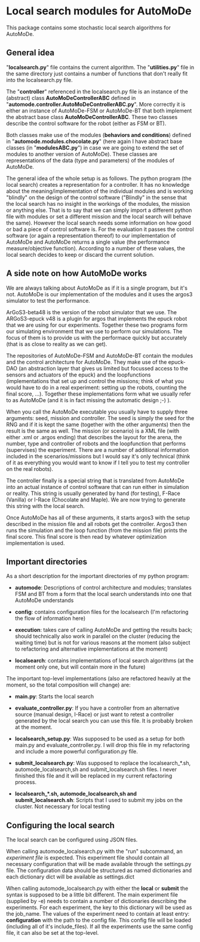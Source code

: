 
# Local search modules for AutoMoDe

This package contains some stochastic local search algorithms for AutoMoDe.

## General idea

"**localsearch.py**" file contains the current algorithm. The "**utilities.py**" file in the same directory just contains a number of functions that don't really fit into the localsearch.py file.

The "**controller**" referenced in the localsearch.py file is an instance of the (abstract) class **AutoMoDeControllerABC** defined in "**automode.controller.AutoMoDeControllerABC.py**". More correctly it is either an instance of AutoMoDe-FSM or AutoMoDe-BT that both implement the abstract base class **AutoMoDeControllerABC**. These two classes describe the control software for the robot (either as FSM or BT).

Both classes make use of the modules (**behaviors and conditions**) defined in "**automode.modules.chocolate.py**" (here again I have abstract base classes (in "**modulesABC.py**") in case we are going to extend the set of modules to another version of AutoMoDe). These classes are representations of the data (type and parameters) of the modules of AutoMoDe.

The general idea of the whole setup is as follows. The python program (the local search) creates a representation for a controller. It has no knowledge about the meaning/implementation of the individual modules and is working "blindly" on the design of the control software ("Blindly" in the sense that the local search has no insight in the workings of the modules, the mission or anything else. That is to say that we can simply import a different python file with modules or set a different mission and the local search will behave the same). However the local search needs some information on how good or bad a piece of control software is. For the evaluation it passes the control software (or again a representation thereof) to our implementation of AutoMoDe and AutoMoDe returns a single value (the performance measure/objective function). According to a number of these values, the local search decides to keep or discard the current solution.

## A side note on how AutoMoDe works

We are always talking about AutoMoDe as if it is a single program, but it's not. AutoMoDe is our implementation of the modules and it uses the argos3 simulator to test the performance.

ArGoS3-beta48 is the version of the robot simulator that we use. The ARGoS3-epuck v48 is a plugin for argos that implements the epuck robot that we are using for our experiments. Together these two programs form our simulating environment that we use to perform our simulations. The focus of them is to provide us with the performace quickly but accurately (that is as close to reality as we can get).

The repositories of AutoMoDe-FSM and AutoMoDe-BT contain the modules and the control architecture for AutoMoDe. They make use of the epuck-DAO (an abstraction layer that gives us limited but focussed access to the sensors and actuators of the epuck) and the loopfunctions (implementations that set up and control the missions; think of what you would have to do in a real experiment: setting up the robots, counting the final score, ...).  Together these implementations form what we usually refer to as AutoMoDe (and it is in fact missing the automatic design ;-) ).

When you call the AutoMoDe executable you usually have to supply three arguments: seed, mission and controller. The seed is simply the seed for the RNG and if it is kept the same (together with the other arguments) then the result is the same as well. The mission (or scenario) is a XML file (with either .xml or .argos ending) that describes the layout for the arena, the number, type and controller of robots and the loopfunction that performs (supervises) the experiment. There are a number of additional information included in the scenarios/missions but I would say it's only technical (think of it as everything you would want to know if I tell you to test my controller on the real robots).

The controller finally is a special string that is translated from AutoMoDe into an actual instance of control software that can run either in simulation or reality. This string is usually generated by hand (for testing), F-Race (Vanilla) or I-Race (Chocolate and Maple). We are now trying to generate this string with the local search.

Once AutoMoDe has all of these arguments, it starts argos3 with the setup described in the mission file and all robots get the controller. Argos3 then runs the simulation and the loop function (from the mission file) prints the final score. This final score is then read by whatever optimization implementation is used.

## Important directories

As a short description for the important directories of my python program:

- **automode**: Descriptions of control architecture and modules; translates FSM and BT from a form that the local search understands into one that AutoMoDe understands

- **config**: contains configuration files for the localsearch (I'm refactoring the flow of information here)

- **execution**: takes care of calling AutoMoDe and getting the results back; should technically also work in parallel on the cluster (reducing the waiting time) but is not for various reasons at the moment (also subject to refactoring and alternative implementations at the moment)

- **localsearch**: contains implementations of local search algorithms (at the moment only one, but will contain more in the future)

The important top-level implementations (also are refactored heavily at the moment, so the total composition will change) are:

- **main.py**: Starts the local search

- **evaluate_controller.py**: If you have a controller from an alternative source (manual design, I-Race) or just want to retest a controller generated by the local search you can use this file. It is probably broken at the moment.

- **localsearch_setup.py**: Was supposed to be used as a setup for both main.py and evaluate_controller.py. I will drop this file in my refactoring and include a more powerful configuration.py file.

- **submit_localsearch.py**: Was supposed to replace the localsearch_*.sh, automode_localsearch,sh and submit_localsearch.sh files. I never finished this file and it will be replaced in my current refactoring process.

- **localsearch_\*.sh, automode_localsearch,sh and submit_localsearch.sh**: Scripts that I used to submit my jobs on the cluster. Not necessary for local testing

## Configuring the local search

The local search can be configured using JSON files.

When calling automode_localsearch.py with the "run" subcommand, an *experiment file* is expected.
This experiment file should contain all necessary configuration that will be made available through the settings.py file.
The configuration data should be structured as named dictionaries and each dictionary dict will be available as settings.dict

When calling automode_localsearch.py with either the **local** or **submit** the syntax is supposed to be a little bit different.
The main experiment file (supplied by -e) needs to contain a number of dictionaries describing the experiments.
For each experiment, the key to this dictionary will be used as the job_name.
The values of the experiment need to contain at least entry: **configuration** with the path to the config file.
This config file will be loaded (including all of it's include_files).
If all the experiments use the same config file, it can also be set at the top-level.
